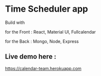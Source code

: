 # Time Scheduler app

Build with 

for the Front :
React, Material UI, Fullcalendar

for the Back :
Mongo, Node, Express


## Live demo here :
https://calendar-team.herokuapp.com

